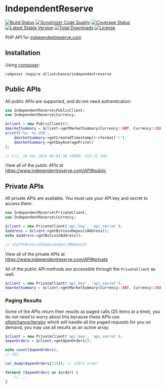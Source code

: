 IndependentReserve
==================

[![Build Status](https://travis-ci.org/elliotchance/independentreserve.svg?branch=master)](https://travis-ci.org/elliotchance/independentreserve)
[![Scrutinizer Code Quality](https://scrutinizer-ci.com/g/elliotchance/independentreserve/badges/quality-score.png?b=master)](https://scrutinizer-ci.com/g/elliotchance/independentreserve/?branch=master)
[![Coverage Status](https://img.shields.io/coveralls/elliotchance/independentreserve.svg)](https://coveralls.io/r/elliotchance/independentreserve)
[![Latest Stable Version](https://poser.pugx.org/elliotchance/independentreserve/v/stable.svg)](https://packagist.org/packages/elliotchance/independentreserve)
[![Total Downloads](https://poser.pugx.org/elliotchance/independentreserve/downloads.svg)](https://packagist.org/packages/elliotchance/independentreserve)
[![License](https://poser.pugx.org/elliotchance/independentreserve/license.svg)](https://packagist.org/packages/elliotchance/independentreserve)

PHP API for [independentreserve.com](https://www.independentreserve.com)

Installation
------------

Using [composer](https://getcomposer.org):

```
composer require elliotchance/independentreserve
```

Public APIs
-----------

All public APIs are supported, and do not need authentication:

```php
use IndependentReserve\PublicClient;
use IndependentReserve\Currency;

$client = new PublicClient();
$marketSummary = $client->getMarketSummary(Currency::XBT, Currency::USD);
printf('%s: %s USD',
    $marketSummary->getCreatedTimestamp()->format('r'),
    $marketSummary->getDayAveragePrice()
);

// Fri, 26 Dec 2014 05:03:34 +0000: 323.21 USD
```

View all of the public APIs at https://www.independentreserve.com/API#public

Private APIs
------------

All private APIs are available. You must use your API key and secret to access them:

```php
use IndependentReserve\PrivateClient;
use IndependentReserve\Currency;

$client = new PrivateClient('api_key', 'api_secret');
$address = $client->getBitcoinDepositAddress();
echo $address->getBitcoinAddress();

// 12a7FbBzSGvJd36wNesAxAksLXMWm4oLUJ
```

View all of the private APIs at https://www.independentreserve.com/API#private

All of the public API methods are accessible through the `PrivateClient` as well:

```php
$client = new PrivateClient('api_key', 'api_secret');
$marketSummary = $client->getMarketSummary(Currency::XBT, Currency::USD);
```

### Paging Results

Some of the APIs return their results as paged calls (25 items at a time), you do not need to
worry about this because these APIs use
[elliotchance/iterator](https://github.com/elliotchance/iterator) which will handle all the paged
requests for you on demand, you may use all results as an active array:

```php
$client = new PrivateClient('api_key', 'api_secret');
$openOrders = $client->getOpenOrders();

echo count($openOrders);
// 452

var_dump($openOrders[135]); // 136th order

foreach ($openOrders as $order) {
    // ...
}
```

